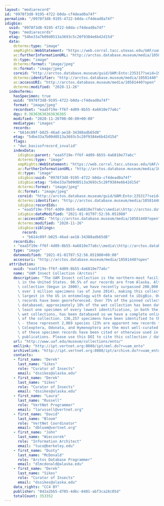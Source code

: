 ```yaml
---
layout: "mediarecord"
id: "0978f3d8-9195-4722-b0da-cf4dead0a74f"
permalink: "/0978f3d8-9195-4722-b0da-cf4dead0a74f"
idigbio:
  uuid: "0978f3d8-9195-4722-b0da-cf4dead0a74f"
  type: "mediarecords"
  etag: "54be33a7b09d0513a3693c5c20f9384e6b42d15d"
  data:
    dcterms:type: "image"
    xmpRights:WebStatement: "https://web.corral.tacc.utexas.edu/UAF/uam_ento/2018_05_22/UAM100175548.jpg"
    ac:furtherInformationURL: "http://arctos.database.museum/media/10581440"
    dc:type: "image"
    dcterms:format: "image/jpeg"
    dc:format: "image/jpeg"
    coreid: "http://arctos.database.museum/guid/UAM:Ento:235317?seid=1948709"
    dcterms:identifier: "http://arctos.database.museum/media/10581440"
    ac:accessURI: "http://arctos.database.museum/media/10581440?open"
    dcterms:modified: "2020-11-26"
  indexTerms:
    hasSpecimen: true
    uuid: "0978f3d8-9195-4722-b0da-cf4dead0a74f"
    format: "image/jpeg"
    recordset: "eaa5f19e-ff6f-4d09-8b55-4a6810e77a6c"
    dqs: 0.36363636363636365
    modified: "2020-11-26T00:00:00+00:00"
    mediatype: "images"
    records:
    - "b614c09f-b025-46ad-ae18-34388adb65d8"
    etag: "54be33a7b09d0513a3693c5c20f9384e6b42d15d"
    flags:
    - "dwc_basisofrecord_invalid"
    indexData:
      idigbio:parent: "eaa5f19e-ff6f-4d09-8b55-4a6810e77a6c"
      dcterms:type: "image"
      xmpRights:WebStatement: "https://web.corral.tacc.utexas.edu/UAF/uam_ento/2018_05_22/UAM100175548.jpg"
      ac:furtherInformationURL: "http://arctos.database.museum/media/10581440"
      dc:type: "image"
      idigbio:uuid: "0978f3d8-9195-4722-b0da-cf4dead0a74f"
      idigbio:etag: "54be33a7b09d0513a3693c5c20f9384e6b42d15d"
      dcterms:format: "image/jpeg"
      dc:format: "image/jpeg"
      coreid: "http://arctos.database.museum/guid/UAM:Ento:235317?seid=1948709"
      dcterms:identifier: "http://arctos.database.museum/media/10581440"
      idigbio:recordIds:
      - "eaa5f19e-ff6f-4d09-8b55-4a6810e77a6c\\media\\http://arctos.database.museum/media/10581440"
      idigbio:dateModified: "2021-01-01T07:52:56.051980"
      ac:accessURI: "http://arctos.database.museum/media/10581440?open"
      dcterms:modified: "2020-11-26"
      idigbio:siblings:
        record:
        - "b614c09f-b025-46ad-ae18-34388adb65d8"
    recordids:
    - "eaa5f19e-ff6f-4d09-8b55-4a6810e77a6c\\media\\http://arctos.database.museum/media/10581440"
    type: "image"
    datemodified: "2021-01-01T07:52:56.051980+00:00"
    accessuri: "http://arctos.database.museum/media/10581440?open"
  attribution:
    uuid: "eaa5f19e-ff6f-4d09-8b55-4a6810e77a6c"
    name: "UAM Insect Collection (Arctos)"
    description: "The UAM Insect collection is the northern-most facility of its kind\
      \ in the United States. 98.5% of our records are from Alaska. Although a young\
      \ collection (begun in 2000), we have recently surpassed 200,000 records representing\
      \ over 1 million specimens (as of June 2014), making this collection the fourth\
      \ largest in the US in entomology with data served to iDigBio. Over 99% of these\
      \ records have been georeferenced. Over 75% of the pinned collection has been\
      \ databased; approximately 10% of the wet collection has been databased. At\
      \ least one specimen of every lowest identification, in both the pinned and\
      \ wet collections, has been databased so we have a complete online taxon inventory\
      \ of the collection. 136,257 specimens have been identified to the species level\
      \ - these represent 2,869 species (23% are apparent new records for the state).\
      \ Coleoptera, Odonata, and Hymenoptera are the most well-curated groups. 56,187\
      \ of these specimen records have been cited or otherwise used in 38 peer-reviewed\
      \ publications. Please use this DOI to cite this collection / dataset: http://dx.doi.org/doi:10.7299/X75D8S0H"
    url: "http://www.uaf.edu/museum/collections/ento/"
    emllink: "http://ipt.vertnet.org:8080/ipt/eml.do?r=uam_ento"
    archivelink: "http://ipt.vertnet.org:8080/ipt/archive.do?r=uam_ento"
    contacts:
    - first_name: "Derek"
      last_name: "Sikes"
      role: "Curator of Insects"
      email: "dssikes@alaska.edu"
    - first_name: "Derek"
      last_name: "Sikes"
      role: "Curator of Insects"
      email: "dssikes@alaska.edu"
    - first_name: "Laura"
      last_name: "Russell"
      role: "VertNet Programmer"
      email: "larussell@vertnet.org"
    - first_name: "David"
      last_name: "Bloom"
      role: "VertNet Coordinator"
      email: "dbloom@vertnet.org"
    - first_name: "John"
      last_name: "Wieczorek"
      role: "Information Architect"
      email: "tuco@berkeley.edu"
    - first_name: "Dusty"
      last_name: "McDonald"
      role: "Arctos Database Programmer"
      email: "dlmcdonald@alaska.edu"
    - first_name: "Derek"
      last_name: "Sikes"
      role: "Curator of Insects"
      email: "dssikes@alaska.edu"
    data_rights: "CC4 BY"
    publisher: "842a2bb5-d705-4d6c-8401-abf3ca28c05d"
    totalCount: 353352
---
```

